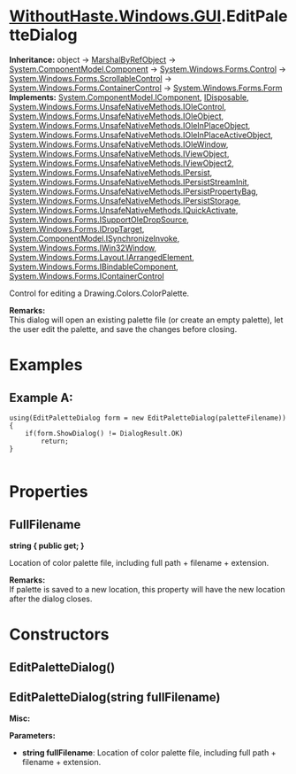# [WithoutHaste.Windows.GUI](TableOfContents.WithoutHaste.Windows.GUI.md).EditPaletteDialog

**Inheritance:** object → [MarshalByRefObject](https://docs.microsoft.com/en-us/dotnet/api/system.marshalbyrefobject) → [System.ComponentModel.Component](https://docs.microsoft.com/en-us/dotnet/api/system.componentmodel.component) → [System.Windows.Forms.Control](https://docs.microsoft.com/en-us/dotnet/api/system.windows.forms.control) → [System.Windows.Forms.ScrollableControl](https://docs.microsoft.com/en-us/dotnet/api/system.windows.forms.scrollablecontrol) → [System.Windows.Forms.ContainerControl](https://docs.microsoft.com/en-us/dotnet/api/system.windows.forms.containercontrol) → [System.Windows.Forms.Form](https://docs.microsoft.com/en-us/dotnet/api/system.windows.forms.form)  
**Implements:** [System.ComponentModel.IComponent](https://docs.microsoft.com/en-us/dotnet/api/system.componentmodel.icomponent), [IDisposable](https://docs.microsoft.com/en-us/dotnet/api/system.idisposable), [System.Windows.Forms.UnsafeNativeMethods.IOleControl](https://docs.microsoft.com/en-us/dotnet/api/system.windows.forms.unsafenativemethods.iolecontrol), [System.Windows.Forms.UnsafeNativeMethods.IOleObject](https://docs.microsoft.com/en-us/dotnet/api/system.windows.forms.unsafenativemethods.ioleobject), [System.Windows.Forms.UnsafeNativeMethods.IOleInPlaceObject](https://docs.microsoft.com/en-us/dotnet/api/system.windows.forms.unsafenativemethods.ioleinplaceobject), [System.Windows.Forms.UnsafeNativeMethods.IOleInPlaceActiveObject](https://docs.microsoft.com/en-us/dotnet/api/system.windows.forms.unsafenativemethods.ioleinplaceactiveobject), [System.Windows.Forms.UnsafeNativeMethods.IOleWindow](https://docs.microsoft.com/en-us/dotnet/api/system.windows.forms.unsafenativemethods.iolewindow), [System.Windows.Forms.UnsafeNativeMethods.IViewObject](https://docs.microsoft.com/en-us/dotnet/api/system.windows.forms.unsafenativemethods.iviewobject), [System.Windows.Forms.UnsafeNativeMethods.IViewObject2](https://docs.microsoft.com/en-us/dotnet/api/system.windows.forms.unsafenativemethods.iviewobject2), [System.Windows.Forms.UnsafeNativeMethods.IPersist](https://docs.microsoft.com/en-us/dotnet/api/system.windows.forms.unsafenativemethods.ipersist), [System.Windows.Forms.UnsafeNativeMethods.IPersistStreamInit](https://docs.microsoft.com/en-us/dotnet/api/system.windows.forms.unsafenativemethods.ipersiststreaminit), [System.Windows.Forms.UnsafeNativeMethods.IPersistPropertyBag](https://docs.microsoft.com/en-us/dotnet/api/system.windows.forms.unsafenativemethods.ipersistpropertybag), [System.Windows.Forms.UnsafeNativeMethods.IPersistStorage](https://docs.microsoft.com/en-us/dotnet/api/system.windows.forms.unsafenativemethods.ipersiststorage), [System.Windows.Forms.UnsafeNativeMethods.IQuickActivate](https://docs.microsoft.com/en-us/dotnet/api/system.windows.forms.unsafenativemethods.iquickactivate), [System.Windows.Forms.ISupportOleDropSource](https://docs.microsoft.com/en-us/dotnet/api/system.windows.forms.isupportoledropsource), [System.Windows.Forms.IDropTarget](https://docs.microsoft.com/en-us/dotnet/api/system.windows.forms.idroptarget), [System.ComponentModel.ISynchronizeInvoke](https://docs.microsoft.com/en-us/dotnet/api/system.componentmodel.isynchronizeinvoke), [System.Windows.Forms.IWin32Window](https://docs.microsoft.com/en-us/dotnet/api/system.windows.forms.iwin32window), [System.Windows.Forms.Layout.IArrangedElement](https://docs.microsoft.com/en-us/dotnet/api/system.windows.forms.layout.iarrangedelement), [System.Windows.Forms.IBindableComponent](https://docs.microsoft.com/en-us/dotnet/api/system.windows.forms.ibindablecomponent), [System.Windows.Forms.IContainerControl](https://docs.microsoft.com/en-us/dotnet/api/system.windows.forms.icontainercontrol)  

Control for editing a Drawing.Colors.ColorPalette.  

**Remarks:**  
This dialog will open an existing palette file (or create an empty palette), let the user edit the palette, and save the changes before closing.  

# Examples

## Example A:


```
using(EditPaletteDialog form = new EditPaletteDialog(paletteFilename))
{
	if(form.ShowDialog() != DialogResult.OK)
		return;
}
  
```  

# Properties

## FullFilename

**string { public get; }**  

Location of color palette file, including full path + filename + extension.  

**Remarks:**  
If palette is saved to a new location, this property will have the new location after the dialog closes.  

# Constructors

## EditPaletteDialog()

## EditPaletteDialog(string fullFilename)

**Misc:**  
  

**Parameters:**  
* **string fullFilename**: Location of color palette file, including full path + filename + extension.  

